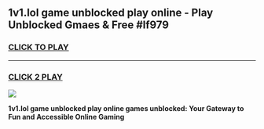 
## 1v1.lol game unblocked play online - Play Unblocked Gmaes & Free #lf979
<h3>
<a href="https://premium.freeplayer.one?title=1v1.lol_game_unblocked_play_online&ref=01M">CLICK TO PLAY</a></h3>
<hr>

<h3>
<a href="https://premium.freeplayer.one?title=1v1.lol_game_unblocked_play_online&ref=01M">CLICK 2 PLAY</a>
  
</h3>

<a href="https://premium.freeplayer.one?title=1v1.lol_game_unblocked_play_online&ref=01M"><img src="https://clearcache.store/games.png"></a>


**1v1.lol game unblocked play online games unblocked: Your Gateway to Fun and Accessible Online Gaming**
